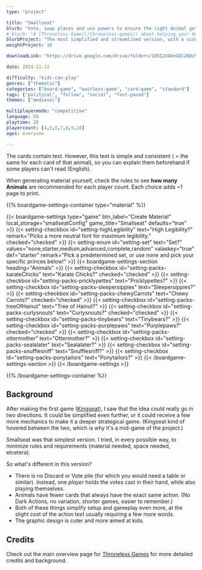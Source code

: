```yaml
---
type: "project"

title: "Smallseat"
blurb: "Vote, swap places and use powers to ensure the right Animal gets the throne. A game playable without a table or chairs."
# blurb: "A [Throneless Game](/throneless-games/) about helping your Animal win the throne, aimed more at kids."
blurbProject: "The most simplified and streamlined version, with a visual style more attractive to kids."
weightProject: 10

downloadLink: "https://drive.google.com/drive/folders/1Q5I2VAXnGEC268x5If10e_Gpjed3vDxj"

date: 2024-11-12

difficulty: "kids-can-play"
genres: ["thematic"]
categories: ["board-game", "waitless-game", "card-game", "standard"]
tags: ["political", "follow", "social", "fast-paced"]
themes: ["medieval"]

multiplayermode: "competitive"
language: EN
playtime: 20
playercount: [4,5,6,7,8,9,10]
ages: everyone

---
```


The cards contain text. However, this text is simple and consistent ( = the same for each card of that animal), so you can explain them beforehand if some players can't read (English).

When generating material yourself, check the rules to see **how many Animals** are recommended for each player count. Each choice adds ~1 page to print.

{{% boardgame-settings-container type="material" %}}

{{< boardgame-settings type="game" btn_label="Create Material" local_storage="smallseatConfig" game_title="Smallseat" defaults="true" >}}
  {{< setting-checkbox id="setting-highLegibility" text="High Legibility?" remark="Picks a more neutral font for maximum legibility." checked="checked" >}}
  {{< setting-enum id="setting-set" text="Set?" values="none,starter,medium,advanced,complete,random" valaskey="true" def="starter" remark="Pick a predetermined set, or use none and pick your specific princes below!" >}}
  {{< boardgame-settings-section heading="Animals" >}}
    {{< setting-checkbox id="setting-packs-karateChicks" text="Karate Chicks?" checked="checked" >}}
    {{< setting-checkbox id="setting-packs-pricklypettes" text="Pricklypettes?" >}}
    {{< setting-checkbox id="setting-packs-sleepersippies" text="Sleepersippies?" >}}
    {{< setting-checkbox id="setting-packs-chewyCarrots" text="Chewy Carrots?" checked="checked" >}}
    {{< setting-checkbox id="setting-packs-treeOfHainut" text="Tree of Hainut?" >}}
    {{< setting-checkbox id="setting-packs-curlysnouts" text="Curlysnouts?" checked="checked" >}}
    {{< setting-checkbox id="setting-packs-tinybears" text="Tinybears?" >}}
    {{< setting-checkbox id="setting-packs-purplepaws" text="Purplepaws?" checked="checked" >}}
    {{< setting-checkbox id="setting-packs-ottermother" text="Ottermother?" >}}
    {{< setting-checkbox id="setting-packs-sealalater" text="Sealalater?" >}}
    {{< setting-checkbox id="setting-packs-snufflesniff" text="Snufflesniff?" >}}
    {{< setting-checkbox id="setting-packs-ponytailors" text="Ponytailors?" >}}
  {{< /boardgame-settings-section >}}
{{< /boardgame-settings >}}

{{% /boardgame-settings-container %}}

## Background

After making the first game ([Kingseat](/throneless-games/conquer/kingseat)), I saw that the idea could really go in two directions. It could be simplified even further, or it could receive a few more mechanics to make it a deeper strategical game. (Kingseat kind of hovered between the two, which is why it's a mid-game of the project.)

Smallseat was that simplest version. I tried, in every possible way, to minimize rules and requirements (material needed, space needed, etcetera). 

So what's different in this version?

* There is no Discard or Vote pile (for which you would need a table or similar). Instead, one _player_ holds the votes cast in their hand, while also playing themselves.
* Animals have fewer cards that always have the exact same action. (No Dark Actions, no variation, shorter games, easier to remember.)
* Both of these things simplify setup and gameplay even more, at the slight cost of the action text usually requiring a few more words.
* The graphic design is cuter and more aimed at kids.

## Credits

Check out the main overview page for [Throneless Games](/throneless-games/) for more detailed credits and background.